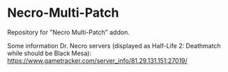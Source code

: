 # Necro-Multi-Patch
Repository for "Necro Multi-Patch" addon.

Some information Dr. Necro servers (displayed as Half-Life 2: Deathmatch while should be Black Mesa): https://www.gametracker.com/server_info/81.29.131.151:27019/
